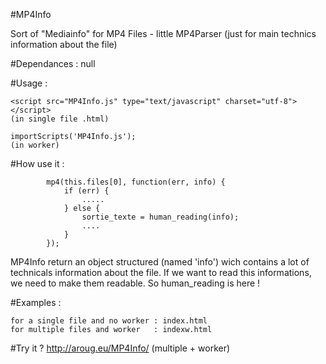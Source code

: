 #MP4Info 

   Sort of "Mediainfo" for MP4 Files - little MP4Parser (just for main technics information about the file)

#Dependances : null

#Usage :

    <script src="MP4Info.js" type="text/javascript" charset="utf-8"></script> 
    (in single file .html)

    importScripts('MP4Info.js');                                              
    (in worker)


#How use it :

     
            mp4(this.files[0], function(err, info) {
                if (err) {
                    .....
                } else {
                    sortie_texte = human_reading(info);
                    ....
                }
            }); 

  MP4Info return an object structured (named 'info') wich contains a lot of technicals information about the file.
  If we want to read this informations, we need to make them readable. So human_reading is here !

#Examples :
	
	for a single file and no worker : index.html
	for multiple files and worker   : indexw.html

#Try it ? 
    http://aroug.eu/MP4Info/   (multiple + worker)      
